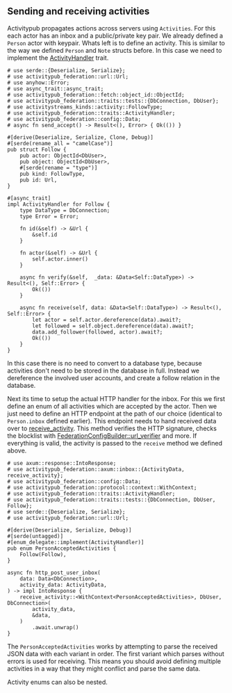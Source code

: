 ## Sending and receiving activities

Activitypub propagates actions across servers using `Activities`. For this each actor has an inbox and a public/private key pair. We already defined a `Person` actor with keypair. Whats left is to define an activity. This is similar to the way we defined `Person` and `Note` structs before. In this case we need to implement the [ActivityHandler](trait@crate::traits::ActivityHandler) trait.

```
# use serde::{Deserialize, Serialize};
# use activitypub_federation::url::Url;
# use anyhow::Error;
# use async_trait::async_trait;
# use activitypub_federation::fetch::object_id::ObjectId;
# use activitypub_federation::traits::tests::{DbConnection, DbUser};
# use activitystreams_kinds::activity::FollowType;
# use activitypub_federation::traits::ActivityHandler;
# use activitypub_federation::config::Data;
# async fn send_accept() -> Result<(), Error> { Ok(()) }

#[derive(Deserialize, Serialize, Clone, Debug)]
#[serde(rename_all = "camelCase")]
pub struct Follow {
    pub actor: ObjectId<DbUser>,
    pub object: ObjectId<DbUser>,
    #[serde(rename = "type")]
    pub kind: FollowType,
    pub id: Url,
}

#[async_trait]
impl ActivityHandler for Follow {
    type DataType = DbConnection;
    type Error = Error;

    fn id(&self) -> &Url {
        &self.id
    }

    fn actor(&self) -> &Url {
        self.actor.inner()
    }
    
    async fn verify(&self,  _data: &Data<Self::DataType>) -> Result<(), Self::Error> {
        Ok(())
    }

    async fn receive(self, data: &Data<Self::DataType>) -> Result<(), Self::Error> {
        let actor = self.actor.dereference(data).await?;
        let followed = self.object.dereference(data).await?;
        data.add_follower(followed, actor).await?;
        Ok(())
    }
}
```

In this case there is no need to convert to a database type, because activities don't need to be stored in the database in full. Instead we dereference the involved user accounts, and create a follow relation in the database.

Next its time to setup the actual HTTP handler for the inbox. For this we first define an enum of all activities which are accepted by the actor. Then we just need to define an HTTP endpoint at the path of our choice (identical to `Person.inbox` defined earlier). This endpoint needs to hand received data over to [receive_activity](crate::axum::inbox::receive_activity). This method verifies the HTTP signature, checks the blocklist with [FederationConfigBuilder::url_verifier](crate::config::FederationConfigBuilder::url_verifier) and more. If everything is valid, the activity is passed to the `receive` method we defined above.

```
# use axum::response::IntoResponse;
# use activitypub_federation::axum::inbox::{ActivityData, receive_activity};
# use activitypub_federation::config::Data;
# use activitypub_federation::protocol::context::WithContext;
# use activitypub_federation::traits::ActivityHandler;
# use activitypub_federation::traits::tests::{DbConnection, DbUser, Follow};
# use serde::{Deserialize, Serialize};
# use activitypub_federation::url::Url;

#[derive(Deserialize, Serialize, Debug)]
#[serde(untagged)]
#[enum_delegate::implement(ActivityHandler)]
pub enum PersonAcceptedActivities {
    Follow(Follow),
}

async fn http_post_user_inbox(
    data: Data<DbConnection>,
    activity_data: ActivityData,
) -> impl IntoResponse {
    receive_activity::<WithContext<PersonAcceptedActivities>, DbUser, DbConnection>(
        activity_data,
        &data,
    )
        .await.unwrap()
}
```

The `PersonAcceptedActivities` works by attempting to parse the received JSON data with each variant in order. The first variant which parses without errors is used for receiving. This means you should avoid defining multiple activities in a way that they might conflict and parse the same data.

Activity enums can also be nested. 
